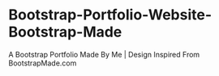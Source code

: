 # Bootstrap-Portfolio-Website-Bootstrap-Made
A Bootstrap Portfolio Made By Me | Design Inspired From BootstrapMade.com
